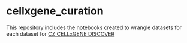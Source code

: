 # cellxgene_curation

This repository includes the notebooks created to wrangle datasets for each dataset for [CZ CELLxGENE DISCOVER](https://cellxgene.cziscience.com/)

